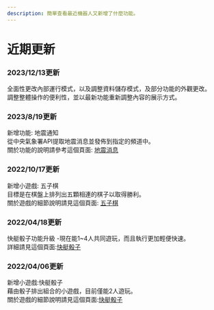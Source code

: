 ```yaml
---
description: 簡單查看最近機器人又新增了什麼功能。
---
```


# 近期更新

### 2023/12/13更新

全面性更改內部運行模式，以及調整資料儲存模式，及部分功能的外觀更改。\
調整整體操作的便利性，並以最新功能重新調整內容的展示方式。

### 2023/8/19更新

新增功能: 地震通知\
從中央氣象署API提取地震消息並發佈到指定的頻道中。\
關於功能的說明請參考這個頁面: [地震消息](../function-help/server-function/earthquake.md)

### 2022/10/17更新

新增小遊戲: 五子棋\
目標是在棋盤上排列出五顆相連的棋子以取得勝利。\
關於遊戲的細節說明請見這個頁面: [五子棋](../function-help/game-function/gomoku.md)

### 2022/04/18更新

快艇骰子功能升級 -現在能1\~4人共同遊玩，而且執行更加輕便快速。\
詳細請見這個頁面:[快艇骰子](../function-help/game-function/yacht-dice.md)

### 2022/04/06更新

新增小遊戲:快艇骰子\
藉由骰子排出組合的小遊戲，目前僅能2人遊玩。\
關於遊戲的細節說明請見這個頁面:[快艇骰子](../function-help/game-function/yacht-dice.md)

